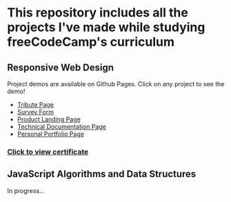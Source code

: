 # This repository includes all the projects I've made while studying freeCodeCamp's curriculum

## Responsive Web Design

Project demos are available on Github Pages.
Click on any project to see the demo!

- [Tribute Page](https://mertdx.github.io/tribute-page/)
- [Survey Form](https://mertdx.github.io/survey-form/)
- [Product Landing Page](https://mertdx.github.io/product-landing-page/)
- [Technical Documentation Page](https://mertdx.github.io/technical-documentation-page/)
- [Personal Portfolio Page](https://mertdx.github.io/personal-portfolio-page/)

### [Click to view certificate](https://www.freecodecamp.org/certification/mertdx/responsive-web-design)

## JavaScript Algorithms and Data Structures

In progress...
